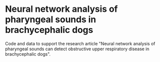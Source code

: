 # Neural network analysis of pharyngeal sounds in brachycephalic dogs

Code and data to support the research article "Neural network analysis of pharyngeal sounds can detect obstructive upper respiratory disease in brachycephalic dogs". 
